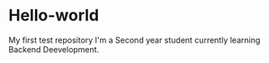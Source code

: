 # Hello-world
My first test repository
I'm a Second year student currently learning Backend Deevelopment.
